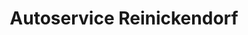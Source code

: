 ---
title: "Autoservice Reinickendorf"
url: /berlin/autoservice-reinickendorf/
shop: Autowerkstatt
---